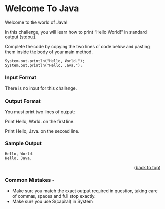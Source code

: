 # Welcome To Java

Welcome to the world of Java!

In this challenge, you will learn how to print “Hello World!” in standard output (stdout).

Complete the code by copying the two lines of code below and pasting them inside the body of your main method.
```
System.out.println("Hello, World.");
System.out.println("Hello, Java.");
```
### Input Format
There is no input for this challenge.

### Output Format
You must print two lines of output:

Print Hello, World. on the first line.

Print Hello, Java. on the second line.

### Sample Output
```
Hello, World.
Hello, Java.
```
<p align="right">(<a href="#top">back to top</a>)</p>

### Common Mistakes -
- Make sure you match the exact output required in question, taking care of commas, spaces and full stop exactly. <br />
- Make sure you use S(capital) in System
